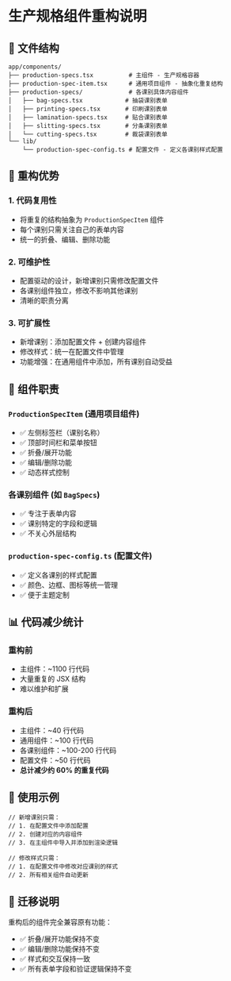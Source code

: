 # 生产规格组件重构说明

## 📁 文件结构

```
app/components/
├── production-specs.tsx          # 主组件 - 生产规格容器
├── production-spec-item.tsx      # 通用项目组件 - 抽象化重复结构
├── production-specs/             # 各课别具体内容组件
│   ├── bag-specs.tsx            # 抽袋课别表单
│   ├── printing-specs.tsx       # 印刷课别表单
│   ├── lamination-specs.tsx     # 贴合课别表单
│   ├── slitting-specs.tsx       # 分条课别表单
│   └── cutting-specs.tsx        # 裁袋课别表单
└── lib/
    └── production-spec-config.ts # 配置文件 - 定义各课别样式配置
```

## 🔧 重构优势

### 1. **代码复用性**
- 将重复的结构抽象为 `ProductionSpecItem` 组件
- 每个课别只需关注自己的表单内容
- 统一的折叠、编辑、删除功能

### 2. **可维护性**
- 配置驱动的设计，新增课别只需修改配置文件
- 各课别组件独立，修改不影响其他课别
- 清晰的职责分离

### 3. **可扩展性**
- 新增课别：添加配置文件 + 创建内容组件
- 修改样式：统一在配置文件中管理
- 功能增强：在通用组件中添加，所有课别自动受益

## 🎯 组件职责

### `ProductionSpecItem` (通用项目组件)
- ✅ 左侧标签栏（课别名称）
- ✅ 顶部时间栏和菜单按钮
- ✅ 折叠/展开功能
- ✅ 编辑/删除功能
- ✅ 动态样式控制

### 各课别组件 (如 `BagSpecs`)
- ✅ 专注于表单内容
- ✅ 课别特定的字段和逻辑
- ✅ 不关心外层结构

### `production-spec-config.ts` (配置文件)
- ✅ 定义各课别的样式配置
- ✅ 颜色、边框、图标等统一管理
- ✅ 便于主题定制

## 📊 代码减少统计

### 重构前
- 主组件：~1100 行代码
- 大量重复的 JSX 结构
- 难以维护和扩展

### 重构后
- 主组件：~40 行代码
- 通用组件：~100 行代码
- 各课别组件：~100-200 行代码
- 配置文件：~50 行代码
- **总计减少约 60% 的重复代码**

## 🚀 使用示例

```tsx
// 新增课别只需：
// 1. 在配置文件中添加配置
// 2. 创建对应的内容组件
// 3. 在主组件中导入并添加到渲染逻辑

// 修改样式只需：
// 1. 在配置文件中修改对应课别的样式
// 2. 所有相关组件自动更新
```

## 🔄 迁移说明

重构后的组件完全兼容原有功能：
- ✅ 折叠/展开功能保持不变
- ✅ 编辑/删除功能保持不变
- ✅ 样式和交互保持一致
- ✅ 所有表单字段和验证逻辑保持不变
